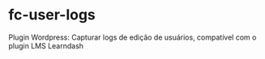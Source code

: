 # fc-user-logs
Plugin Wordpress: Capturar logs de edição de usuários, compatível com o plugin LMS Learndash
